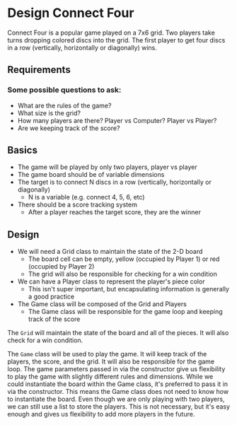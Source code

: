 # Design Connect Four
Connect Four is a popular game played on a 7x6 grid. Two players take turns dropping colored discs into the grid. The first player to get four discs in a row (vertically, horizontally or diagonally) wins.
## Requirements
### Some possible questions to ask:
- What are the rules of the game?
- What size is the grid?
- How many players are there? Player vs Computer? Player vs Player?
- Are we keeping track of the score?
## Basics
- The game will be played by only two players, player vs player
- The game board should be of variable dimensions
- The target is to connect N discs in a row (vertically, horizontally or diagonally)
    - N is a variable (e.g. connect 4, 5, 6, etc)
- There should be a score tracking system
    - After a player reaches the target score, they are the winner
## Design
- We will need a Grid class to maintain the state of the 2-D board
    - The board cell can be empty, yellow (occupied by Player 1) or red (occupied by Player 2)
    - The grid will also be responsible for checking for a win condition
- We can have a Player class to represent the player's piece color
    - This isn't super important, but encapsulating information is generally a good practice
- The Game class will be composed of the Grid and Players
    - The Game class will be responsible for the game loop and keeping track of the score

The `Grid` will maintain the state of the board and all of the pieces. It will also check for a win condition.

The `Game` class will be used to play the game. It will keep track of the players, the score, and the grid. It will also be responsible for the game loop. The game parameters passed in via the constructor give us flexibility to play the game with slightly different rules and dimensions. While we could instantiate the board within the Game class, it's preferred to pass it in via the constructor. This means the Game class does not need to know how to instantiate the board. Even though we are only playing with two players, we can still use a list to store the players. This is not necessary, but it's easy enough and gives us flexibility to add more players in the future.